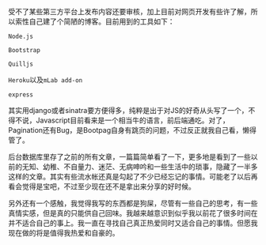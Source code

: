 <p>受不了某些第三方平台上发布内容还要审核，加上目前对网页开发有些许了解，所以索性自己建了个简陋的博客。目前用到的工具如下：</p><p><code>Node.js</code></p><p><code>Bootstrap</code></p><p><code>Quilljs</code></p><p><code>Heroku</code>以及<code>mLab add-on</code></p><p><code>express</code></p><p>其实用django或者sinatra要方便得多，纯粹是出于对JS的好奇从头写了一个，不得不说，Javascript目前看来是一个相当牛的语言，前后端通吃。对了，Pagination还有Bug，是Bootpag自身有跳页的问题，不过反正就我自己看，懒得管了。</p><p>后台数据库里存了之前的所有文章，一篇篇简单看了一下，更多地是看到了一些以前的无知、幼稚、不自量力、迷茫、无病呻吟和一些生活中的琐事，隐藏了一半多这样的文章。其实有些流水帐还真是勾起了不少已经忘记的事情。可能老了以后再看会觉得是宝吧，不过至少现在还不是拿出来分享的好时候。</p><p>另外还有一个感触，我觉得我写的东西都是狗屎，尽管有一些自己的思考，有一些真情实感，但是真的只能供自己回味。我越来越意识到似乎我以前花了很多时间在并不适合自己的事上。我一直在寻找自己真正热爱同时又适合自己的事情。但愿我现在做的将是值得我热爱和自豪的。</p>